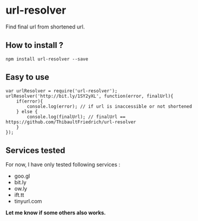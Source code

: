 # url-resolver

Find final url from shortened url. 

## How to install ?

    npm install url-resolver --save

## Easy to use

    var urlResolver = require('url-resolver');
    urlResolver('http://bit.ly/1SY2yXL', function(error, finalUrl){
        if(error){
            console.log(error); // if url is inaccessible or not shortened
        } else {
            console.log(finalUrl); // finalUrl == https://github.com/ThibaultFriedrich/url-resolver
        }
    });

## Services tested 

For now, I have only tested following services : 

* goo.gl
* bit.ly
* ow.ly
* ift.tt
* tinyurl.com

**Let me know if some others also works.**
